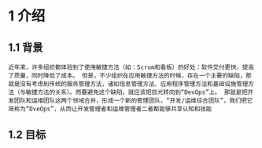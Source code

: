 # 1 介绍
## 1.1 背景
    近年来，许多组织都体验到了使用敏捷方法（如：Scrum和看板）的好处：软件交付更快，提高了质量，同时降低了成本。 但是，不少组织在应用敏捷方法的时候，存在一个主要的缺陷，那就是没有考虑到传统的服务管理方法，诸如信息管理方法、应用程序管理方法和基础设施管理方法（与敏捷方法的关系）。而要避免这个缺陷，就应该把目光转向到“DevOps”上。 那就是把开发团队和运维团队这两个领域合并，形成一个新的管理团队，“开发/运维综合团队”，我们把它简称为“DveOps”，从而让开发管理者和运维管理者二者都能够共享认知和技能
## 1.2 目标
